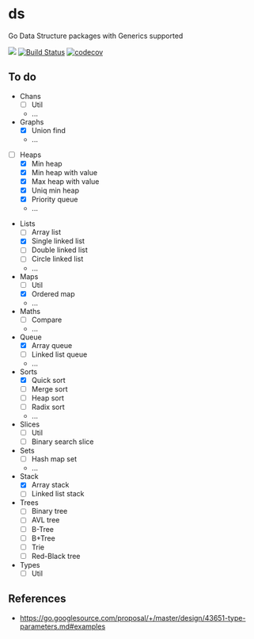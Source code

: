 # ds
Go Data Structure packages with Generics supported

![](https://github.com/lovung/ds/workflows/Go/badge.svg)
[![Build Status](https://travis-ci.com/lovung/ds.svg?branch=main)](https://travis-ci.com/lovung/ds)
[![codecov](https://codecov.io/gh/lovung/ds/branch/main/graph/badge.svg)](https://codecov.io/gh/lovung/ds)

## To do
- Chans
    - [ ] Util
    - ...
- Graphs
    - [x] Union find
    - ...
- [ ] Heaps
    - [x] Min heap
    - [x] Min heap with value
    - [x] Max heap with value
    - [x] Uniq min heap
    - [x] Priority queue
    - ...
- Lists
    - [ ] Array list
    - [x] Single linked list
    - [ ] Double linked list
    - [ ] Circle linked list
    - ...
- Maps
    - [ ] Util
    - [x] Ordered map
    - ...
- Maths
    - [ ] Compare
    - ...
- Queue
    - [x] Array queue
    - [ ] Linked list queue
    - ...
- Sorts
    - [x] Quick sort
    - [ ] Merge sort
    - [ ] Heap sort
    - [ ] Radix sort
    - ...
- Slices
    - [ ] Util
    - [ ] Binary search slice
- Sets
    - [ ] Hash map set
    - ...
- Stack
    - [x] Array stack
    - [ ] Linked list stack
- Trees
    - [ ] Binary tree
    - [ ] AVL tree
    - [ ] B-Tree
    - [ ] B+Tree
    - [ ] Trie
    - [ ] Red-Black tree
- Types 
    - [ ] Util

## References
- https://go.googlesource.com/proposal/+/master/design/43651-type-parameters.md#examples
